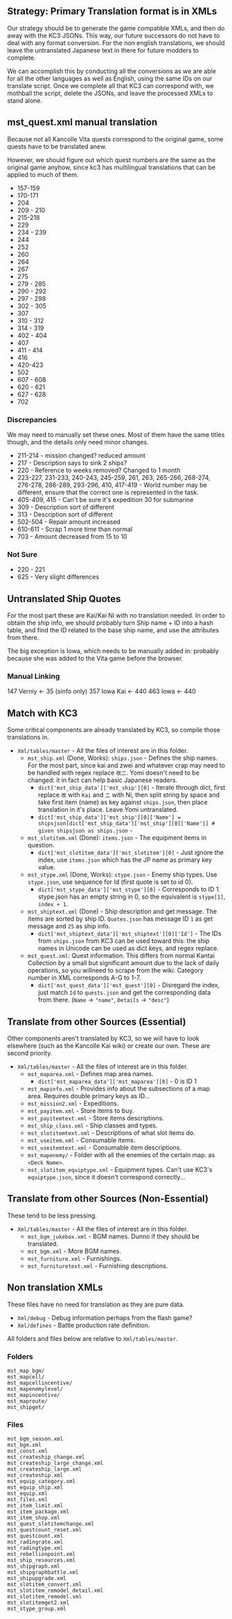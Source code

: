 ## Strategy: Primary Translation format is in XMLs

Our strategy should be to generate the game compatible XMLs, and then do away with the KC3 JSONs. This way, our future successors do not have to deal with any format conversion. For the non english translations, we should leave the untranslated Japanese text in there for future modders to complete.

We can accomplish this by conducting all the conversions as we are able for all the other languages as well as English, using the same IDs on our translate script. Once we complete all that KC3 can correspond with, we mothball the script, delete the JSONs, and leave the processed XMLs to stand alone.

## mst_quest.xml manual translation

Because not all Kancolle Vita quests correspond to the original game, some quests have to be translated anew. 

However, we should figure out which quest numbers are the same as the original game anyhow, since kc3 has multilingual translations that can be applied to much of them.

* 157-159
* 170-171
* 204
* 209 - 210
* 215-218
* 229
* 234 - 239
* 244
* 252
* 260
* 264
* 267
* 275
* 279 - 285
* 290 - 292
* 297 - 298
* 302 - 305
* 307
* 310 - 312
* 314 - 319
* 402 - 404
* 407
* 411 - 414
* 416
* 420-423
* 502
* 607 - 608
* 620 - 621
* 627 - 628
* 702

### Discrepancies

We may need to manually set these ones. Most of them have the same titles though, and the details only need minor changes.

* 211-214 - mission changed? reduced amount
* 217 - Description says to sink 2 ships?
* 220 - Reference to weeks removed? Changed to 1 month
* 223-227, 231-233, 240-243, 245-259, 261, 263, 265-266, 268-274, 276-278, 286-289, 293-296, 410, 417-419 - World number may be different, ensure that the correct one is represented in the task.
* 405-409, 415 - Can't be sure it's expedition 30 for submarine 
* 309 - Description sort of different
* 313 - Description sort of different
* 502-504 - Repair amount increased
* 610-611 - Scrap 1 more time than normal
* 703 - Amount decreased from 15 to 10

### Not Sure

* 220 - 221
* 625 - Very slight differences

## Untranslated Ship Quotes

For the most part these are Kai/Kai Ni with no translation needed. In order to obtain the ship info, we should probably turn Ship name + ID into a hash table, and find the ID related to the base ship name, and use the attributes from there.

The big exception is Iowa, which needs to be manually added in: probably because she was added to the Vita game before the browser.

### Manual Linking

147 Verniy <- 35 (sinfo only)
357 Iowa Kai <- 440
463 Iowa <- 440

## Match with KC3 

Some critical components are already translated by KC3, so compile those translations in.

* `Xml/tables/master` - All the files of interest are in this folder.
  * `mst_ship.xml` (Done, Works): `ships.json` - Defines the ship names.  For the most part, since kai and zwei and whatever crap may need to be handled with regex replace `改二`. Yomi doesn't need to be changed: it in fact can help basic Japanese readers.
    * `dict['mst_ship_data']['mst_ship'][0]` - Iterate through dict, first replace `改` with `Kai` and `二` with Ni, then split string by space and take first item (name) as key against `ships.json`, then place translation in it's place. Leave Yomi untranslated.
    * `dict['mst_ship_data']['mst_ship'][0]['Name'] = shipsjson[dict['mst_ship_data']['mst_ship'][0]['Name']] # given shipsjson as ships.json` - 
  * `mst_slotitem.xml` (Done): `items.json` - The equipment items in question. 
    * `dict['mst_slotitem_data']['mst_slotitem'][0]` - Just ignore the index, use `items.json` which has the JP name as primary key value.
  * `mst_stype.xml` (Done, Works): `stype.json` - Enemy ship types. Use `stype.json`, use sequence for Id (first quote is set to id 0).
    * `dict['mst_stype_data']['mst_stype'][0]` - Corresponds to ID 1. stype.json has an empty string in 0, so the equivalent is `stype[1]`, `index + 1`.
  * `mst_shiptext.xml` (Done) - Ship description and get message. The items are sorted by ship ID. `Quotes.json` has message ID `1` as get message and `25` as ship info.
    * `dict['mst_shiptext_data']['mst_shiptext'][0]['Id']` - The IDs from `ships.json` from KC3 can be used toward this: the ship names in Unicode can be used as dict keys, and regex replace.
  * `mst_quest.xml`: Quest information. This differs from normal Kantai Collection by a small but significant amount due to the lack of daily operations, so you willneed to scrape from the wiki. Category number in XML corresponds A-G to 1-7.
    * `dict['mst_quest_data']['mst_quest'][0]` - Disregard the index, just match `Id` to `quests.json` and get the corresponding data from there. (`Name` -> `"name"`, `Details` -> `"desc"`)

## Translate from other Sources (Essential)

Other components aren't translated by KC3, so we will have to look elsewhere (such as the Kancolle Kai wiki) or create our own. These are second priority.

* `Xml/tables/master` - All the files of interest are in this folder.
  * `mst_maparea.xml` - Defines map area names.
    * `dict['mst_maparea_data']['mst_maparea'][0]` - 0 is ID 1
  * `mst_mapinfo.xml` - Provides info about the subsections of a map area. Requires double primary keys as ID...
  * `mst_mission2.xml` - Expeditions.
  * `mst_payitem.xml` - Store items to buy.
  * `mst_payitemtext.xml` - Store items descriptions.
  * `mst_ship_class.xml` - Ship classes and types.
  * `mst_slotitemtext.xml` - Descriptions of what slot items do.
  * `mst_useitem.xml` - Consumable items.
  * `mst_useitemtext.xml` - Consumable item descriptions.
  * `mst_mapenemy/` - Folder with all the enemies of the certain map. as `<Deck Name>`.
  * `mst_slotitem_equiptype.xml` - Equipment types. Can't use KC3's `equiptype.json`, since it doesn't correspond correctly...

## Translate from other Sources (Non-Essential)

These tend to be less pressing.

* `Xml/tables/master` - All the files of interest are in this folder.
  * `mst_bgm_jukebox.xml` - BGM names. Dunno if they should be translated.
  * `mst_bgm.xml` - More BGM names.
  * `mst_furniture.xml` - Furnishings.
  * `mst_furnituretext.xml` - Furnishing descriptions.

## Non translation XMLs

These files have no need for translation as they are pure data.

* `Xml/debug` - Debug information perhaps from the flash game?
* `Xml/defines` - Battle production rate definition.

All folders and  files below are relative to `Xml/tables/master`.

### Folders

```
mst_map_bgm/
mst_mapcell/
mst_mapcellincentive/
mst_mapenemylevel/
mst_mapincentive/
mst_maproute/
mst_shipget/
```

### Files

```
mst_bgm_season.xml
mst_bgm.xml
mst_const.xml
mst_createship_change.xml
mst_createship_large_change.xml
mst_createship_large.xml
mst_createship.xml
mst_equip_category.xml
mst_equip_ship.xml
mst_equip.xml
mst_files.xml
mst_item_limit.xml
mst_item_package.xml
mst_item_shop.xml
mst_quest_slotitemchange.xml
mst_questcount_reset.xml
mst_questcount.xml
mst_radingrate.xml
mst_radingtype.xml
mst_rebellionpoint.xml
mst_ship_resources.xml
mst_shipgraph.xml
mst_shipgraphbattle.xml
mst_shipupgrade.xml
mst_slotitem_convert.xml
mst_slotitem_remodel_detail.xml
mst_slotitem_remodel.xml
mst_slotitemget2.xml
mst_stype_group.xml
```

